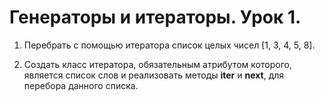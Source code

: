 # Генераторы и итераторы. Урок 1.

1. Перебрать с помощью итератора список целых чисел [1, 3, 4, 5, 8].

2. Создать класс итератора, обязательным атрибутом которого, является список слов и  реализовать методы __iter__ и __next__, для перебора данного списка.
